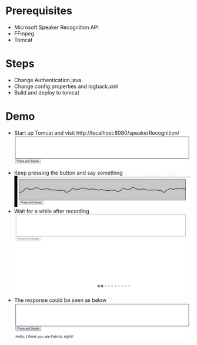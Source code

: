 # Prerequisites
  - Microsoft Speaker Recognition API
  - FFmpeg
  - Tomcat

# Steps
  - Change Authentication.java
  - Change config.properties and logback.xml
  - Build and deploy to tomcat

# Demo
  - Start up Tomcat and visit http://localhost:8080/speakerRecognition/
![images/1.png](images/1.png)
  - Keep pressing the button and say something
![images/2.png](images/2.png)
  - Wait for a while after recording
![images/3.png](images/3.png)
  - The response could be seen as below
![images/4.png](images/4.png)